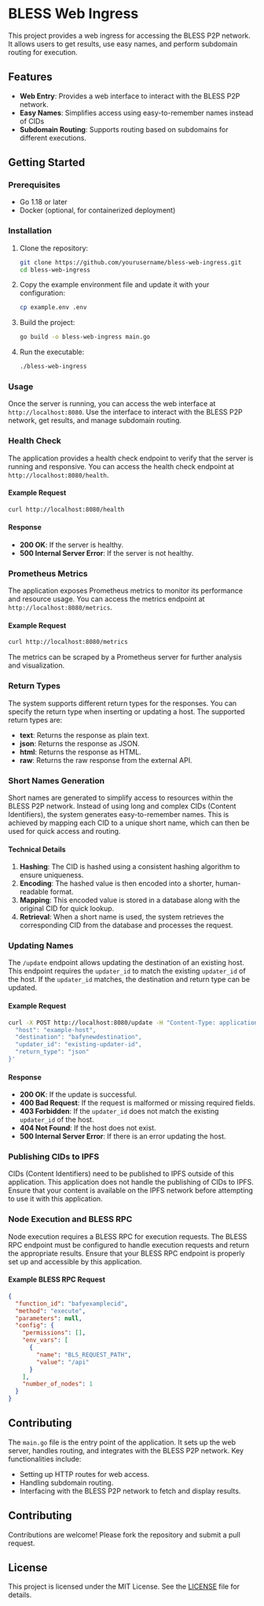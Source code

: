 # BLESS Web Ingress

This project provides a web ingress for accessing the BLESS P2P network. It allows users to get results, use easy names, and perform subdomain routing for execution.

## Features

- **Web Entry**: Provides a web interface to interact with the BLESS P2P network.
- **Easy Names**: Simplifies access using easy-to-remember names instead of CIDs
- **Subdomain Routing**: Supports routing based on subdomains for different executions.

## Getting Started

### Prerequisites

- Go 1.18 or later
- Docker (optional, for containerized deployment)

### Installation

1. Clone the repository:
    ```sh
    git clone https://github.com/yourusername/bless-web-ingress.git
    cd bless-web-ingress
    ```

2. Copy the example environment file and update it with your configuration:
    ```sh
    cp example.env .env
    ```

3. Build the project:
    ```sh
    go build -o bless-web-ingress main.go
    ```

4. Run the executable:
    ```sh
    ./bless-web-ingress
    ```

### Usage

Once the server is running, you can access the web interface at `http://localhost:8080`. Use the interface to interact with the BLESS P2P network, get results, and manage subdomain routing.

### Health Check

The application provides a health check endpoint to verify that the server is running and responsive. You can access the health check endpoint at `http://localhost:8080/health`.

#### Example Request

```sh
curl http://localhost:8080/health
```

#### Response

- **200 OK**: If the server is healthy.
- **500 Internal Server Error**: If the server is not healthy.

### Prometheus Metrics

The application exposes Prometheus metrics to monitor its performance and resource usage. You can access the metrics endpoint at `http://localhost:8080/metrics`.

#### Example Request

```sh
curl http://localhost:8080/metrics
```

The metrics can be scraped by a Prometheus server for further analysis and visualization.

### Return Types

The system supports different return types for the responses. You can specify the return type when inserting or updating a host. The supported return types are:

- **text**: Returns the response as plain text.
- **json**: Returns the response as JSON.
- **html**: Returns the response as HTML.
- **raw**: Returns the raw response from the external API.

### Short Names Generation

Short names are generated to simplify access to resources within the BLESS P2P network. Instead of using long and complex CIDs (Content Identifiers), the system generates easy-to-remember names. This is achieved by mapping each CID to a unique short name, which can then be used for quick access and routing.

#### Technical Details

1. **Hashing**: The CID is hashed using a consistent hashing algorithm to ensure uniqueness.
2. **Encoding**: The hashed value is then encoded into a shorter, human-readable format.
3. **Mapping**: This encoded value is stored in a database along with the original CID for quick lookup.
4. **Retrieval**: When a short name is used, the system retrieves the corresponding CID from the database and processes the request.

### Updating Names

The `/update` endpoint allows updating the destination of an existing host. This endpoint requires the `updater_id` to match the existing `updater_id` of the host. If the `updater_id` matches, the destination and return type can be updated.

#### Example Request

```sh
curl -X POST http://localhost:8080/update -H "Content-Type: application/json" -d '{
  "host": "example-host",
  "destination": "bafynewdestination",
  "updater_id": "existing-updater-id",
  "return_type": "json"
}'
```

#### Response

- **200 OK**: If the update is successful.
- **400 Bad Request**: If the request is malformed or missing required fields.
- **403 Forbidden**: If the `updater_id` does not match the existing `updater_id` of the host.
- **404 Not Found**: If the host does not exist.
- **500 Internal Server Error**: If there is an error updating the host.

### Publishing CIDs to IPFS

CIDs (Content Identifiers) need to be published to IPFS outside of this application. This application does not handle the publishing of CIDs to IPFS. Ensure that your content is available on the IPFS network before attempting to use it with this application.

### Node Execution and BLESS RPC

Node execution requires a BLESS RPC for execution requests. The BLESS RPC endpoint must be configured to handle execution requests and return the appropriate results. Ensure that your BLESS RPC endpoint is properly set up and accessible by this application.

#### Example BLESS RPC Request

```json
{
  "function_id": "bafyexamplecid",
  "method": "execute",
  "parameters": null,
  "config": {
    "permissions": [],
    "env_vars": [
      {
        "name": "BLS_REQUEST_PATH",
        "value": "/api"
      }
    ],
    "number_of_nodes": 1
  }
}
```

## Contributing

The `main.go` file is the entry point of the application. It sets up the web server, handles routing, and integrates with the BLESS P2P network. Key functionalities include:

- Setting up HTTP routes for web access.
- Handling subdomain routing.
- Interfacing with the BLESS P2P network to fetch and display results.

## Contributing

Contributions are welcome! Please fork the repository and submit a pull request.

## License

This project is licensed under the MIT License. See the [LICENSE](LICENSE) file for details.